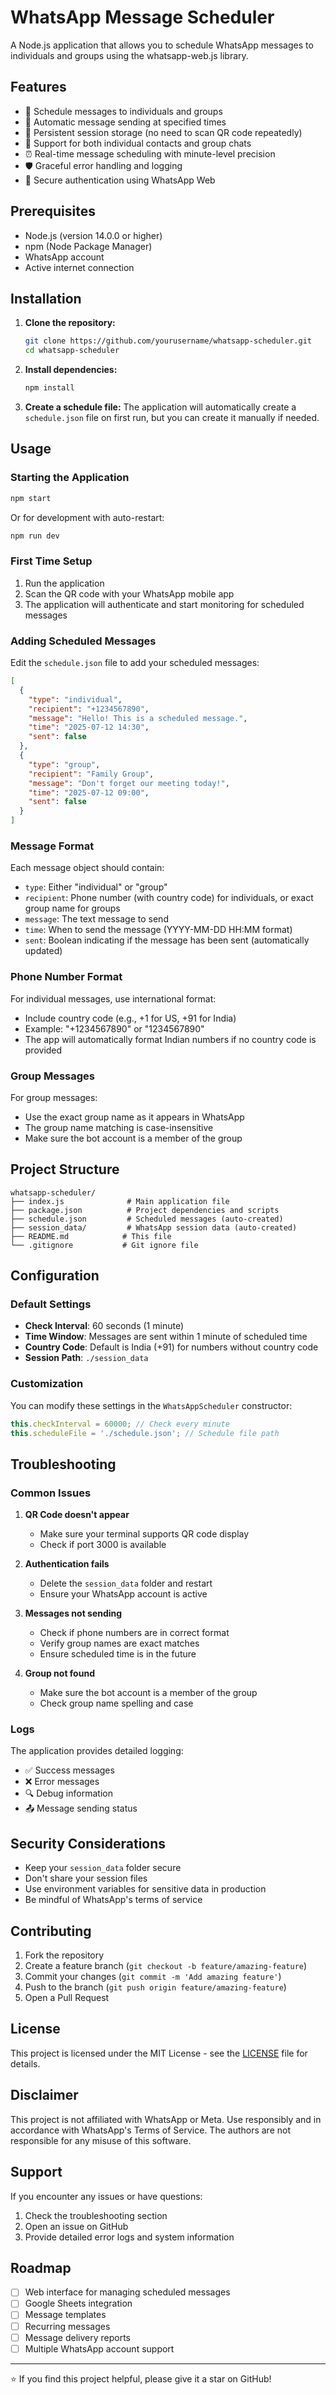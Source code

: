 # WhatsApp Message Scheduler

A Node.js application that allows you to schedule WhatsApp messages to individuals and groups using the whatsapp-web.js library.

## Features

- 📅 Schedule messages to individuals and groups
- 🔄 Automatic message sending at specified times
- 💾 Persistent session storage (no need to scan QR code repeatedly)
- 📱 Support for both individual contacts and group chats
- ⏰ Real-time message scheduling with minute-level precision
- 🛡️ Graceful error handling and logging
- 🔐 Secure authentication using WhatsApp Web

## Prerequisites

- Node.js (version 14.0.0 or higher)
- npm (Node Package Manager)
- WhatsApp account
- Active internet connection

## Installation

1. **Clone the repository:**
   ```bash
   git clone https://github.com/yourusername/whatsapp-scheduler.git
   cd whatsapp-scheduler
   ```

2. **Install dependencies:**
   ```bash
   npm install
   ```

3. **Create a schedule file:**
   The application will automatically create a `schedule.json` file on first run, but you can create it manually if needed.

## Usage

### Starting the Application

```bash
npm start
```

Or for development with auto-restart:
```bash
npm run dev
```

### First Time Setup

1. Run the application
2. Scan the QR code with your WhatsApp mobile app
3. The application will authenticate and start monitoring for scheduled messages

### Adding Scheduled Messages

Edit the `schedule.json` file to add your scheduled messages:

```json
[
  {
    "type": "individual",
    "recipient": "+1234567890",
    "message": "Hello! This is a scheduled message.",
    "time": "2025-07-12 14:30",
    "sent": false
  },
  {
    "type": "group",
    "recipient": "Family Group",
    "message": "Don't forget our meeting today!",
    "time": "2025-07-12 09:00",
    "sent": false
  }
]
```

### Message Format

Each message object should contain:
- `type`: Either "individual" or "group"
- `recipient`: Phone number (with country code) for individuals, or exact group name for groups
- `message`: The text message to send
- `time`: When to send the message (YYYY-MM-DD HH:MM format)
- `sent`: Boolean indicating if the message has been sent (automatically updated)

### Phone Number Format

For individual messages, use international format:
- Include country code (e.g., +1 for US, +91 for India)
- Example: "+1234567890" or "1234567890"
- The app will automatically format Indian numbers if no country code is provided

### Group Messages

For group messages:
- Use the exact group name as it appears in WhatsApp
- The group name matching is case-insensitive
- Make sure the bot account is a member of the group

## Project Structure

```
whatsapp-scheduler/
├── index.js              # Main application file
├── package.json          # Project dependencies and scripts
├── schedule.json         # Scheduled messages (auto-created)
├── session_data/         # WhatsApp session data (auto-created)
├── README.md            # This file
└── .gitignore           # Git ignore file
```

## Configuration

### Default Settings

- **Check Interval**: 60 seconds (1 minute)
- **Time Window**: Messages are sent within 1 minute of scheduled time
- **Country Code**: Default is India (+91) for numbers without country code
- **Session Path**: `./session_data`

### Customization

You can modify these settings in the `WhatsAppScheduler` constructor:

```javascript
this.checkInterval = 60000; // Check every minute
this.scheduleFile = './schedule.json'; // Schedule file path
```

## Troubleshooting

### Common Issues

1. **QR Code doesn't appear**
   - Make sure your terminal supports QR code display
   - Check if port 3000 is available

2. **Authentication fails**
   - Delete the `session_data` folder and restart
   - Ensure your WhatsApp account is active

3. **Messages not sending**
   - Check if phone numbers are in correct format
   - Verify group names are exact matches
   - Ensure scheduled time is in the future

4. **Group not found**
   - Make sure the bot account is a member of the group
   - Check group name spelling and case

### Logs

The application provides detailed logging:
- ✅ Success messages
- ❌ Error messages
- 🔍 Debug information
- 📤 Message sending status

## Security Considerations

- Keep your `session_data` folder secure
- Don't share your session files
- Use environment variables for sensitive data in production
- Be mindful of WhatsApp's terms of service

## Contributing

1. Fork the repository
2. Create a feature branch (`git checkout -b feature/amazing-feature`)
3. Commit your changes (`git commit -m 'Add amazing feature'`)
4. Push to the branch (`git push origin feature/amazing-feature`)
5. Open a Pull Request

## License

This project is licensed under the MIT License - see the [LICENSE](LICENSE) file for details.

## Disclaimer

This project is not affiliated with WhatsApp or Meta. Use responsibly and in accordance with WhatsApp's Terms of Service. The authors are not responsible for any misuse of this software.

## Support

If you encounter any issues or have questions:
1. Check the troubleshooting section
2. Open an issue on GitHub
3. Provide detailed error logs and system information

## Roadmap

- [ ] Web interface for managing scheduled messages
- [ ] Google Sheets integration
- [ ] Message templates
- [ ] Recurring messages
- [ ] Message delivery reports
- [ ] Multiple WhatsApp account support

---

⭐ If you find this project helpful, please give it a star on GitHub!
